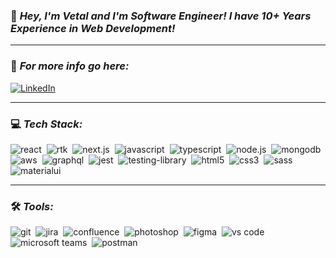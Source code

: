 ### 👋 <i>Hey, I'm Vetal and I'm Software Engineer! I have 10+ Years Experience in Web Development!</i>
<hr />

### 🤝 <i>For more info go here:</i>
<a href="https://www.linkedin.com/in/vetaldev/" target="_blank">
<img alt="LinkedIn" src="https://img.shields.io/badge/linkedin-0077B5.svg?&style=for-the-badge&logo=linkedin&logoColor=white" />
</a>
<hr />

### 💻 <i>Tech Stack:</i>
<img alt="react" src="https://img.shields.io/badge/react-149eca.svg?&style=for-the-badge&logo=react&logoColor=fff" />&nbsp;
<img alt="rtk" src="https://img.shields.io/badge/RTK-764ABC.svg?&style=for-the-badge&logo=redux&logoColor=fff" />&nbsp;
<img alt="next.js" src="https://img.shields.io/badge/next.js-000.svg?&style=for-the-badge&logo=next.js&logoColor=fff" />&nbsp;
<img alt="javascript" src="https://img.shields.io/badge/javascript-f1db54.svg?&style=for-the-badge&logo=javascript&logoColor=fff" />&nbsp;
<img alt="typescript" src="https://img.shields.io/badge/typescript-007ACC.svg?&style=for-the-badge&logo=typescript&logoColor=fff" />&nbsp;
<img alt="node.js" src="https://img.shields.io/badge/node.js-90C53F.svg?&style=for-the-badge&logo=node.js&logoColor=fff" />&nbsp;
<img alt="mongodb" src="https://img.shields.io/badge/mongodb-26A944.svg?&style=for-the-badge&logo=mongodb&logoColor=fff" />&nbsp;
<img alt="aws" src="https://img.shields.io/badge/aws-FF9900.svg?&style=for-the-badge&logo=amazon&logoColor=fff" />&nbsp;
<img alt="graphql" src="https://img.shields.io/badge/graphql-E10098.svg?&style=for-the-badge&logo=graphql&logoColor=fff" />&nbsp;
<img alt="jest" src="https://img.shields.io/badge/jest-C21325.svg?&style=for-the-badge&logo=jest&logoColor=fff" />&nbsp;
<img alt="testing-library" src="https://img.shields.io/badge/rtl-D62B2A.svg?&style=for-the-badge&logo=testing-library&logoColor=fff" />&nbsp;
<img alt="html5" src="https://img.shields.io/badge/html-e34e25.svg?&style=for-the-badge&logo=html5&logoColor=fff" />&nbsp;
<img alt="css3" src="https://img.shields.io/badge/css-214ce5.svg?&style=for-the-badge&logo=css3&logoColor=fff" />&nbsp;
<img alt="sass" src="https://img.shields.io/badge/sass-CF649A.svg?&style=for-the-badge&logo=sass&logoColor=fff" />&nbsp;
<img alt="materialui" src="https://img.shields.io/badge/material%20UI-011e3c.svg?&style=for-the-badge&logo=mui&logoColor=fff" />&nbsp;
<hr />

### 🛠 <i>Tools:</i>
<img alt="git" src="https://img.shields.io/badge/git-F05033.svg?&style=for-the-badge&logo=git&logoColor=fff" />&nbsp;
<img alt="jira" src="https://img.shields.io/badge/jira-2D80FF.svg?&style=for-the-badge&logo=jira&logoColor=fff" />&nbsp;
<img alt="confluence" src="https://img.shields.io/badge/confluence-1F4D7D.svg?&style=for-the-badge&logo=confluence&logoColor=fff" />&nbsp;
<img alt="photoshop" src="https://img.shields.io/badge/photoshop-31A8FF.svg?&style=for-the-badge&logo=adobe-photoshop&logoColor=fff" />&nbsp;
<img alt="figma" src="https://img.shields.io/badge/figma-ff7568.svg?&style=for-the-badge&logo=figma&logoColor=fff" />&nbsp;
<img alt="vs code" src="https://img.shields.io/badge/vs code-007ACC.svg?&style=for-the-badge&logo=visual-studio-code&logoColor=fff" />&nbsp;
<img alt="microsoft teams" src="https://img.shields.io/badge/teams-3e45ab.svg?&style=for-the-badge&logo=microsoftteams&logoColor=fff" />&nbsp;
<img alt="postman" src="https://img.shields.io/badge/postman-ff6c37.svg?&style=for-the-badge&logo=postman&logoColor=fff" />&nbsp;
